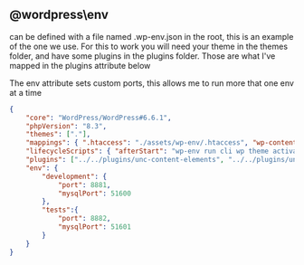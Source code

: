 ## @wordpress\env

can be defined with a file named .wp-env.json in the root, this is an example of the one we use.  For this to work you will need your theme in the themes folder, and have some plugins in the plugins folder.  Those are what I've mapped in the plugins attribute below

The env attribute sets custom ports, this allows me to run more that one env at a time


```json
{
	"core": "WordPress/WordPress#6.6.1",
	"phpVersion": "8.3",
	"themes": ["."],
	"mappings": { ".htaccess": "./assets/wp-env/.htaccess", "wp-content/plugins/": "../../plugins/" },
	"lifecycleScripts": { "afterStart": "wp-env run cli wp theme activate unc-wilson" },
	"plugins": ["../../plugins/unc-content-elements", "../../plugins/unc-utility-bar", "../../plugins/unc-custom-css"],
	"env": {
		"development": {
			"port": 8881,
			"mysqlPort": 51600
		},
		"tests":{
			"port": 8882,
            "mysqlPort": 51601
		}
	}
}